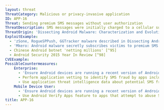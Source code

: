 ```yaml
---
layout: threat
ThreatCategory: Malicious or privacy-invasive application
ID: APP-16
Threat: Sending premium SMS messages without user authorization
ThreatDescription: SMS messages were initially charged to a cellular subscriber's account on a per-message basis. However, some services use SMS messaging as a subscription or one-time payment method. The charge associated with the SMS message is placed on the cellular subscriber's account and collected along with standard cellular service fees. This model enables malicious app developers to potentially collude with premium SMS service providers to commit fraud against users. The subscriber is held responsible for the fraudulent charges by the cellular carrier. Early forms of this attack exploited the weak OS permission models that allowed apps to send premium SMS messages without user interaction, which prompted improvement by affected OS developers. Contemporary variants must instead exploit vulnerabilities in the mobile OS to send messages without user knowledge and consent.
ThreatOrigin: 'Dissecting Android Malware: Characterization and Evolution [^85]'
ExploitExample:
  - 'zSone, RogueSPPush, GGTracker malware described in Dissecting Android Malware: Characterization and Evolution [^85]'
  - 'Mkero: Android malware secretly subscribes victims to premium SMS services [^94]'
  - Chinese Android botnet 'netting millions' [^95]
  - Android Security 2015 Year In Review [^98]
CVEExample:
PossibleCountermeasures:
    Enterprise:
      - 'Ensure Android devices are running a recent version of Android, as starting in Android 4.2, user confirmation is needed before apps can send premium SMSs (source: https://source.android.com/security/enhancements/enhancements42.html).'
      - Perform application vetting to identify SMS fraud by apps including permission requests made by the apps.
      - Use application threat intelligence data about potential SMS fraud risks associated with apps installed on devices.
    Mobile Device User:
      - 'Ensure Android devices are running a recent version of Android, as starting in Android 4.2, user confirmation is needed before apps can send premium SMSs (source: https://source.android.com/security/enhancements/enhancements42.html).'
      - Use Android Verify Apps feature to apps that attempt to abuse SMS functionality.
title: APP-16
---
```

